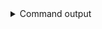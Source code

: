 
<details>
<summary>Command output</summary>

```sh

echo '{"msg":"test message"}' | \
    kafka-console-producer \
        --bootstrap-server localhost:6969 \
        --producer.config aclCluster-producer.properties \
        --topic restricted-topic

```

</details>
      

